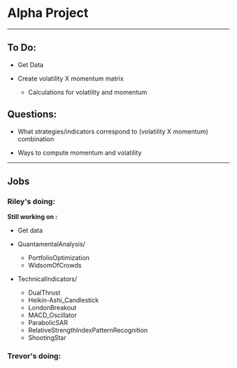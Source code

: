 # Alpha Project

---

## To Do:

* Get Data

* Create volatility X momentum matrix
    - Calculations for volatility and momentum

## Questions:

* What strategies/indicators correspond to (volatility X momentum) combination

* Ways to compute momentum and volatility

---

## Jobs

### Riley's doing:

**Still working on :**

* Get data

* QuantamentalAnalysis/
    - PortfolioOptimization
    - WidsomOfCrowds

* TechnicalIndicators/
    - DualThrust
    - Heikin-Ashi_Candlestick
    - LondonBreakout
    - MACD_Oscillator
    - ParabolicSAR
    - RelativeStrengthIndexPatternRecognition
    - ShootingStar

### Trevor's doing:

